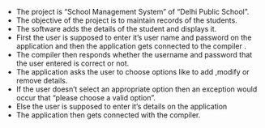 ﻿- The  project is  “School Management System” of “Delhi Public School”.
- The objective of the project is to maintain records of the students.
- The software adds the details of the student and displays it.
- First the user is supposed to enter it’s user name and password on the application and then the application gets connected to the compiler .
- The compiler then responds whether the username and password that the user entered is correct or not.
- The application asks the user to choose options like to add ,modify or remove details.
- If the user doesn’t select an appropriate option then an exception would occur that “please choose a  valid option”.
- Else the user is supposed to enter it’s details on the application 
- The application then gets connected with the compiler.

